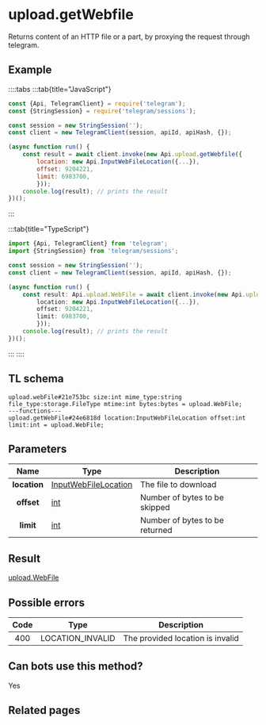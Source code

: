 # upload.getWebfile

Returns content of an HTTP file or a part, by proxying the request through telegram.

## Example

::::tabs
:::tab{title="JavaScript"}

```js
const {Api, TelegramClient} = require('telegram');
const {StringSession} = require('telegram/sessions');

const session = new StringSession('');
const client = new TelegramClient(session, apiId, apiHash, {});

(async function run() {
    const result = await client.invoke(new Api.upload.getWebfile({
		location: new Api.InputWebFileLocation({...}),
		offset: 9204221,
		limit: 6983700,
		}));
    console.log(result); // prints the result
})();

```

:::

:::tab{title="TypeScript"}

```ts
import {Api, TelegramClient} from 'telegram';
import {StringSession} from 'telegram/sessions';

const session = new StringSession('');
const client = new TelegramClient(session, apiId, apiHash, {});

(async function run() {
    const result: Api.upload.WebFile = await client.invoke(new Api.upload.getWebfile({
		location: new Api.InputWebFileLocation({...}),
		offset: 9204221,
		limit: 6983700,
		}));
    console.log(result); // prints the result
})();

```

:::
::::

## TL schema

```
upload.webFile#21e753bc size:int mime_type:string file_type:storage.FileType mtime:int bytes:bytes = upload.WebFile;
---functions---
upload.getWebFile#24e6818d location:InputWebFileLocation offset:int limit:int = upload.WebFile;
```

## Parameters

|     Name     | Type                                                                        | Description                    |
| :----------: | --------------------------------------------------------------------------- | ------------------------------ |
| **location** | [InputWebFileLocation](https://core.telegram.org/type/InputWebFileLocation) | The file to download           |
|  **offset**  | [int](https://core.telegram.org/type/int)                                   | Number of bytes to be skipped  |
|  **limit**   | [int](https://core.telegram.org/type/int)                                   | Number of bytes to be returned |

## Result

[upload.WebFile](https://core.telegram.org/type/upload.WebFile)

## Possible errors

| Code | Type             | Description                      |
| :--: | ---------------- | -------------------------------- |
| 400  | LOCATION_INVALID | The provided location is invalid |

## Can bots use this method?

Yes

## Related pages
